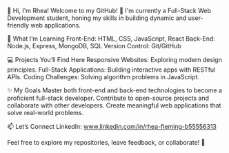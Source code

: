 👋 Hi, I'm Rhea!
Welcome to my GitHub! 🚀 I'm currently a Full-Stack Web Development student, honing my skills in building dynamic and user-friendly web applications.

🌱 What I’m Learning
Front-End: HTML, CSS, JavaScript, React
Back-End: Node.js, Express, MongoDB, SQL
Version Control: Git/GitHub

💻 Projects You’ll Find Here
Responsive Websites: Exploring modern design principles.
Full-Stack Applications: Building interactive apps with RESTful APIs.
Coding Challenges: Solving algorithm problems in JavaScript.

✨ My Goals
Master both front-end and back-end technologies to become a proficient full-stack developer.
Contribute to open-source projects and collaborate with other developers.
Create meaningful web applications that solve real-world problems.

📫 Let’s Connect
LinkedIn: www.linkedin.com/in/rhea-fleming-b55556313

Feel free to explore my repositories, leave feedback, or collaborate! 🌟
<!---
rheaciara27/rheaciara27 is a ✨ special ✨ repository because its `README.md` (this file) appears on your GitHub profile.
You can click the Preview link to take a look at your changes.
--->

